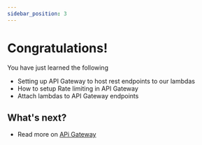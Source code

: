 ```yaml
---
sidebar_position: 3
---
```


# Congratulations!

You have just learned the following

- Setting up API Gateway to host rest endpoints to our lambdas
- How to setup Rate limiting in API Gateway
- Attach lambdas to API Gateway endpoints

## What's next?

- Read more on [APi Gateway](https://docs.aws.amazon.com/apigateway/?icmpid=docs_homepage_serverless)
